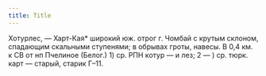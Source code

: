 ```yaml
---
title: Title
---
```


Хотурлес, — Харт-Кая* широкий юж. отрог г. Чомбай с крутым склоном, спадающим
скальными ступенями; в обрывах гроты, навесы. В 0,4 км. к СВ от нп Пчелиное
(Белог.) 1) ср. РПН котур — и лез; 2 — ) ср. тюрк. карт — старый, старик Г–11.
